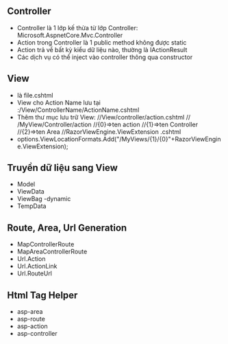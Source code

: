 ## Controller

- Controller là 1 lớp kế thừa từ  lớp Controller: Microsoft.AspnetCore.Mvc.Controller
- Action trong Controller là 1 public method không được static
- Action trả về bất kỳ kiểu dữ liệu nào, thường là IActionResult
- Các dịch vụ có thể inject vào controller thông qua constructor

## View

- là file.cshtml
- View cho Action Name lưu tại :/View/ControllerName/ActionName.cshtml
- Thêm thư mục lưu trữ View:
  //View/controller/action.cshtml
  // /MyView/Controller/action
  //{0}=>ten  action
  //{1}=>ten  Controller
  //{2}=>ten  Area
  //RazorViewEngine.ViewExtension .cshtml
- options.ViewLocationFormats.Add("/MyViews/{1}/{0}"+RazorViewEngine.ViewExtension);

## Truyền dữ liệu sang View

- Model
- ViewData
- ViewBag -dynamic
- TempData

## Route, Area, Url Generation 
- MapControllerRoute
- MapAreaControllerRoute
- Url.Action
- Url.ActionLink
- Url.RouteUrl

## Html Tag Helper
- asp-area
- asp-route
- asp-action
- asp-controller
